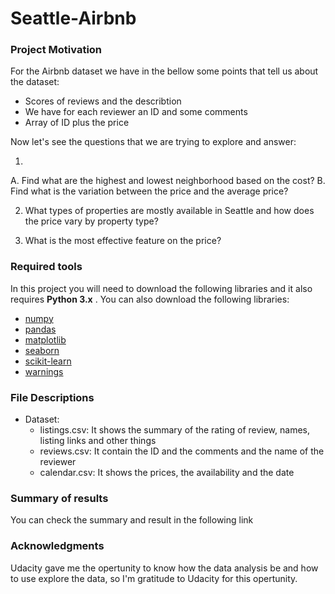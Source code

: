 # Seattle-Airbnb

### Project Motivation

For the Airbnb dataset we have in the bellow some points that tell us about the dataset:

- Scores of reviews and the describtion
- We have for each reviewer an ID and some comments
- Array of ID plus the price

Now let's see the questions that we are trying to explore and answer:

1. 	
A. Find what are the highest and lowest neighborhood based on the cost?
B. Find what is the variation between the price and the average price?

2. What types of properties are mostly available in Seattle and how does the price vary by property type?

3. What is the most effective feature on the price?




### Required tools

In this project you will need to download the following libraries and it also requires **Python 3.x** .
You can also download the following libraries:


- [numpy](http://www.numpy.org/)
- [pandas](http://pandas.pydata.org)
- [matplotlib](http://matplotlib.org/)
- [seaborn](https://seaborn.pydata.org/)
- [scikit-learn](http://scikit-learn.org/stable/)
- [warnings](https://docs.python.org/3/library/warnings.html)

### File Descriptions

- Dataset:
    - listings.csv: It shows the summary of the rating of review, names, listing links and other things
    - reviews.csv: It contain the ID and the comments and the name of the reviewer 
	- calendar.csv: It shows the prices, the availability and the date 

### Summary of results
You can check the summary and result in the following link
### Acknowledgments
Udacity gave me the opertunity to know how the data analysis be and how to use explore the data, so I'm gratitude to Udacity for this opertunity.
